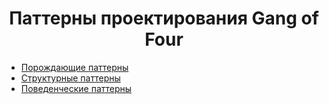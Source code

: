 <h1 align="center">
   Паттерны проектирования Gang of Four
</h1>

- [Порождающие паттерны](src%2Fpattern1_creation%2Fcreation_patterns.md)
- [Структурные паттерны](src/pattern2_structural)
- [Поведенческие паттерны](src/pattern3_behavior)